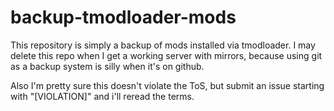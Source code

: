 # backup-tmodloader-mods
This repository is simply a backup of mods installed via tmodloader. I may delete this repo when I get a working server with mirrors, because using git as a backup system is silly when it's on github.

Also I'm pretty sure this doesn't violate the ToS, but submit an issue starting with "\[VIOLATION\]" and i'll reread the terms.
